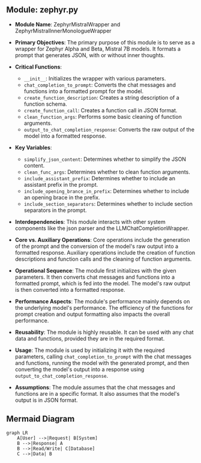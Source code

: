 ## Module: zephyr.py
- **Module Name**: ZephyrMistralWrapper and ZephyrMistralInnerMonologueWrapper

- **Primary Objectives**: The primary purpose of this module is to serve as a wrapper for Zephyr Alpha and Beta, Mistral 7B models. It formats a prompt that generates JSON, with or without inner thoughts.

- **Critical Functions**: 
    - `__init__`: Initializes the wrapper with various parameters.
    - `chat_completion_to_prompt`: Converts the chat messages and functions into a formatted prompt for the model.
    - `create_function_description`: Creates a string description of a function schema.
    - `create_function_call`: Creates a function call in JSON format.
    - `clean_function_args`: Performs some basic cleaning of function arguments.
    - `output_to_chat_completion_response`: Converts the raw output of the model into a formatted response.

- **Key Variables**: 
    - `simplify_json_content`: Determines whether to simplify the JSON content.
    - `clean_func_args`: Determines whether to clean function arguments.
    - `include_assistant_prefix`: Determines whether to include an assistant prefix in the prompt.
    - `include_opening_brance_in_prefix`: Determines whether to include an opening brace in the prefix.
    - `include_section_separators`: Determines whether to include section separators in the prompt.

- **Interdependencies**: This module interacts with other system components like the json parser and the LLMChatCompletionWrapper.

- **Core vs. Auxiliary Operations**: Core operations include the generation of the prompt and the conversion of the model's raw output into a formatted response. Auxiliary operations include the creation of function descriptions and function calls and the cleaning of function arguments.

- **Operational Sequence**: The module first initializes with the given parameters. It then converts chat messages and functions into a formatted prompt, which is fed into the model. The model's raw output is then converted into a formatted response.

- **Performance Aspects**: The module's performance mainly depends on the underlying model's performance. The efficiency of the functions for prompt creation and output formatting also impacts the overall performance.

- **Reusability**: The module is highly reusable. It can be used with any chat data and functions, provided they are in the required format.

- **Usage**: The module is used by initializing it with the required parameters, calling `chat_completion_to_prompt` with the chat messages and functions, running the model with the generated prompt, and then converting the model's output into a response using `output_to_chat_completion_response`.

- **Assumptions**: The module assumes that the chat messages and functions are in a specific format. It also assumes that the model's output is in JSON format.
## Mermaid Diagram
```mermaid
graph LR
    A[User] -->|Request| B[System]
    B -->|Response| A
    B -->|Read/Write| C[Database]
    C -->|Data| B
```
